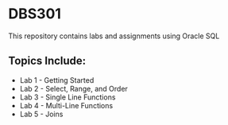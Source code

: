 # DBS301
This repository contains labs and assignments using Oracle SQL
## Topics Include:
* Lab 1 - Getting Started
* Lab 2 - Select, Range, and Order
* Lab 3 - Single Line Functions
* Lab 4 - Multi-Line Functions
* Lab 5 - Joins
